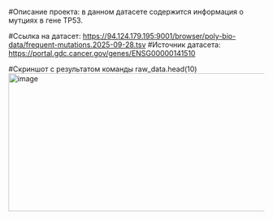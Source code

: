 #Описание проекта: в данном датасете содержится информация о мутциях в гене TP53.

#Ссылка на датасет: https://94.124.179.195:9001/browser/poly-bio-data/frequent-mutations.2025-09-28.tsv
#Источник датасета: https://portal.gdc.cancer.gov/genes/ENSG00000141510

#Скриншот с результатом команды raw_data.head(10)
<img width="514" height="272" alt="image" src="https://github.com/user-attachments/assets/e73cef82-ad2f-46e2-833b-d00dd46448bd" />


